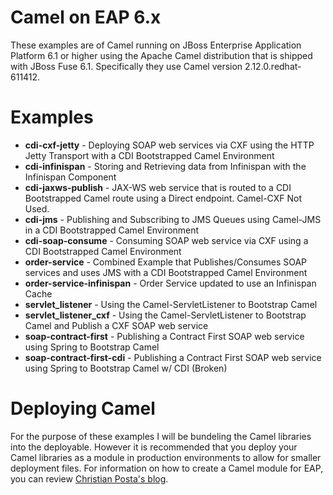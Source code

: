 # Camel on EAP 6.x
These examples are of Camel running on JBoss Enterprise Application Platform 6.1 or higher using the Apache Camel distribution that is shipped with JBoss Fuse 6.1. Specifically they use Camel version 2.12.0.redhat-611412.

# Examples
 - **cdi-cxf-jetty** - Deploying SOAP web services via CXF using the HTTP Jetty Transport with a CDI Bootstrapped Camel Environment
 - **cdi-infinispan** - Storing and Retrieving data from Infinispan with the Infinispan Component
 - **cdi-jaxws-publish** - JAX-WS web service that is routed to a CDI Bootstrapped Camel route using a Direct endpoint. Camel-CXF Not Used.
 - **cdi-jms** - Publishing and Subscribing to JMS Queues using Camel-JMS in a CDI Bootstrapped Camel Environment
 - **cdi-soap-consume** - Consuming SOAP web service via CXF using a CDI Bootstrapped Camel Environment
 - **order-service** - Combined Example that Publishes/Consumes SOAP services and uses JMS with a CDI Bootstrapped Camel Environment
 - **order-service-infinispan** - Order Service updated to use an Infinispan Cache
 - **servlet_listener** - Using the Camel-ServletListener to Bootstrap Camel
 - **servlet_listener_cxf** - Using the Camel-ServletListener to Bootstrap Camel and Publish a CXF SOAP web service
 - **soap-contract-first** - Publishing a Contract First SOAP web service using Spring to Bootstrap Camel
 - **soap-contract-first-cdi** - Publishing a Contract First SOAP web service using Spring to Bootstrap Camel w/ CDI (Broken)

# Deploying Camel
For the purpose of these examples I will be bundeling the Camel libraries into the deployable. However it is recommended that you deploy your Camel libraries as a module in production environments to allow for smaller deployment files. For information on how to create a Camel module for EAP, you can review [Christian Posta's blog](http://www.christianposta.com/blog/?p=396).
